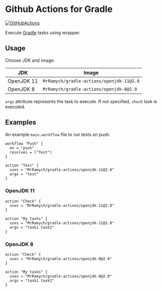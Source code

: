 # Github Actions for Gradle

[![GitHubActions](https://img.shields.io/badge/listed%20on-GitHubActions-blue.svg)](https://github-actions.netlify.com/gradle)

Execute  [Gradle](https://github.com/gradle/gradle) tasks using wrapper.

## Usage

Choose JDK and image:

JDK|Image
---|---
OpenJDK 11|`MrRamych/gradle-actions/openjdk-11@2.0`
OpenJDK 8|`MrRamych/gradle-actions/openjdk-8@2.0`

`args` attribute represents the task to execute. 
If not specified, `check` task is executed.

## Examples

An example `main.workflow` file to run tests on push.

```hcl
workflow "Push" {
  on = "push"
  resolves = ["Test"]
}

action "Test" {
  uses = "MrRamych/gradle-actions/openjdk-11@2.0"
  args = "test"
}
```

### OpenJDK 11

```hcl
action "Check" {
  uses = "MrRamych/gradle-actions/openjdk-11@2.0"
}
```

```hcl
action "My tasks" {
  uses = "MrRamych/gradle-actions/openjdk-11@2.0"
  args = "task1 task2"
}
```

### OpenJDK 8

```hcl
action "Check" {
  uses = "MrRamych/gradle-actions/openjdk-8@2.0"
}
```

```hcl
action "My tasks" {
  uses = "MrRamych/gradle-actions/openjdk-8@2.0"
  args = "task1 task2"
}

